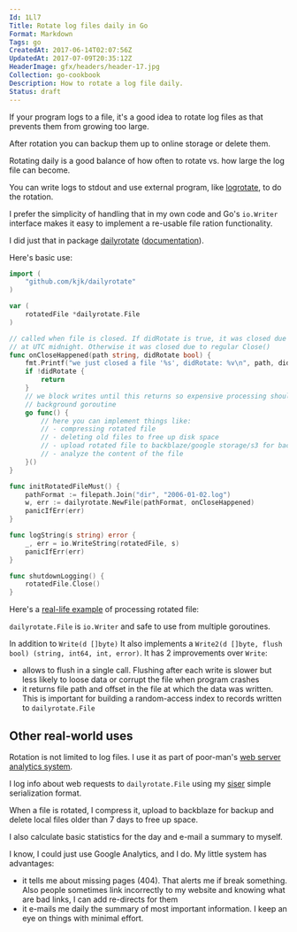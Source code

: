 ```yaml
---
Id: 1Ll7
Title: Rotate log files daily in Go
Format: Markdown
Tags: go
CreatedAt: 2017-06-14T02:07:56Z
UpdatedAt: 2017-07-09T20:35:12Z
HeaderImage: gfx/headers/header-17.jpg
Collection: go-cookbook
Description: How to rotate a log file daily.
Status: draft
---
```


If your program logs to a file, it's a good idea to rotate log files as that prevents them from growing too large.

After rotation you can backup them up to online storage or delete them.

Rotating daily is a good balance of how often to rotate vs. how large the log file can become.

You can write logs to stdout and use external program, like [logrotate](https://www.cyberciti.biz/faq/how-do-i-rotate-log-files/), to do the rotation.

I prefer the simplicity of handling that in my own code and Go's `io.Writer` interface makes it easy to implement a re-usable file ration functionality.

I did just that in package [dailyrotate](https://github.com/kjk/dailyrotate) ([documentation](https://godoc.org/github.com/kjk/dailyrotate)).

Here's basic use:

```go
import (
	"github.com/kjk/dailyrotate"
)

var (
	rotatedFile *dailyrotate.File
)

// called when file is closed. If didRotate is true, it was closed due to rotation
// at UTC midnight. Otherwise it was closed due to regular Close()
func onCloseHappened(path string, didRotate bool) {
	fmt.Printf("we just closed a file '%s', didRotate: %v\n", path, didRotate)
	if !didRotate {
		return
	}
	// we block writes until this returns so expensive processing should be done in
	// background goroutine
	go func() {
		// here you can implement things like:
		// - compressing rotated file
		// - deleting old files to free up disk space
		// - upload rotated file to backblaze/google storage/s3 for backup
		// - analyze the content of the file
	}()
}

func initRotatedFileMust() {
	pathFormat := filepath.Join("dir", "2006-01-02.log")
	w, err := dailyrotate.NewFile(pathFormat, onCloseHappened)
	panicIfErr(err)
}

func logString(s string) error {
	_, err = io.WriteString(rotatedFile, s)
	panicIfErr(err)
}

func shutdownLogging() {
	rotatedFile.Close()
}
```

Here's a [real-life example](https://github.com/kjk/blog/blob/ee30c22379c90642880c8fae33fa3b767a22cb64/visitor_analytics.go#L229) of processing rotated file:


`dailyrotate.File` is `io.Writer` and safe to use from multiple goroutines.

In addition to `Write(d []byte)` It also implements a `Write2(d []byte, flush bool) (string, int64, int, error)`. It has 2 improvements over `Write`:

* allows to flush in a single call. Flushing after each write is slower but less likely to loose data or corrupt the file when program crashes
* it returns file path and offset in the file at which the data was written. This is important for building a random-access index to records written to `dailyrotate.File`

## Other real-world uses

Rotation is not limited to log files. I use it as part of poor-man's [web server analytics system](https://github.com/kjk/blog/blob/master/visitor_analytics.go).

I log info about web requests to `dailyrotate.File` using my [siser](https://github.com/kjk/siser) simple serialization format.

When a file is rotated, I compress it, upload to backblaze for backup and delete local files older than 7 days to free up space.

I also calculate basic statistics for the day and e-mail a summary to myself.

I know, I could just use Google Analytics, and I do. My little system has advantages:
* it tells me about missing pages (404). That alerts me if break something. Also people sometimes link incorrectly to my website and knowing what are bad links, I can add re-directs for them
* it e-mails me daily the summary of most important information. I keep an eye on things with minimal effort.
